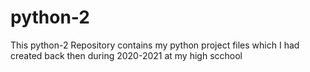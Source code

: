 # python-2
This python-2 Repository contains my python project files which I had created back then during 2020-2021 at my high scchool
